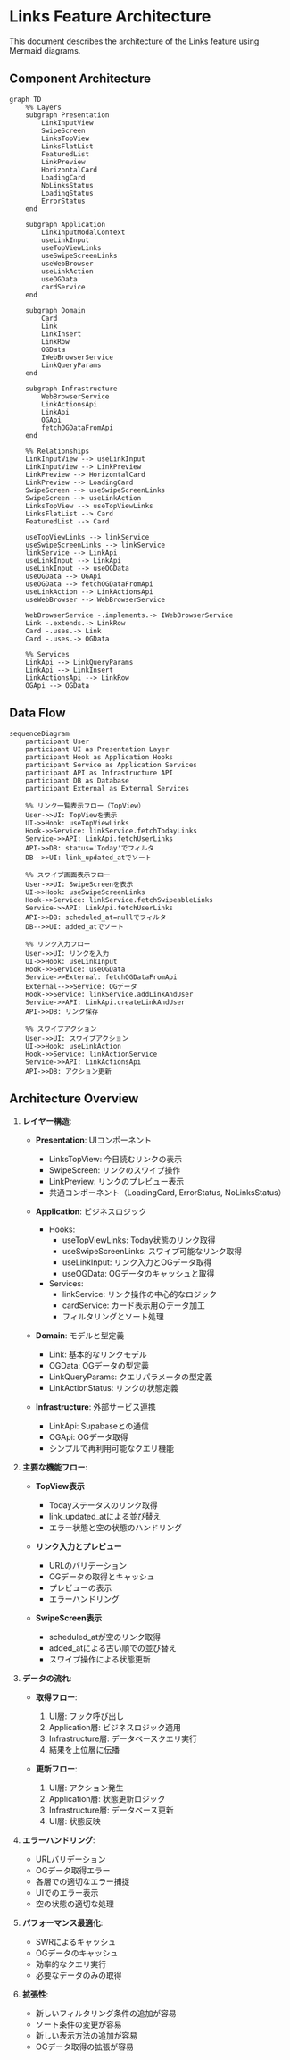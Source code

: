 # Links Feature Architecture

This document describes the architecture of the Links feature using Mermaid
diagrams.

## Component Architecture

```mermaid
graph TD
    %% Layers
    subgraph Presentation
        LinkInputView
        SwipeScreen
        LinksTopView
        LinksFlatList
        FeaturedList
        LinkPreview
        HorizontalCard
        LoadingCard
        NoLinksStatus
        LoadingStatus
        ErrorStatus
    end

    subgraph Application
        LinkInputModalContext
        useLinkInput
        useTopViewLinks
        useSwipeScreenLinks
        useWebBrowser
        useLinkAction
        useOGData
        cardService
    end

    subgraph Domain
        Card
        Link
        LinkInsert
        LinkRow
        OGData
        IWebBrowserService
        LinkQueryParams
    end

    subgraph Infrastructure
        WebBrowserService
        LinkActionsApi
        LinkApi
        OGApi
        fetchOGDataFromApi
    end

    %% Relationships
    LinkInputView --> useLinkInput
    LinkInputView --> LinkPreview
    LinkPreview --> HorizontalCard
    LinkPreview --> LoadingCard
    SwipeScreen --> useSwipeScreenLinks
    SwipeScreen --> useLinkAction
    LinksTopView --> useTopViewLinks
    LinksFlatList --> Card
    FeaturedList --> Card

    useTopViewLinks --> linkService
    useSwipeScreenLinks --> linkService
    linkService --> LinkApi
    useLinkInput --> LinkApi
    useLinkInput --> useOGData
    useOGData --> OGApi
    useOGData --> fetchOGDataFromApi
    useLinkAction --> LinkActionsApi
    useWebBrowser --> WebBrowserService

    WebBrowserService -.implements.-> IWebBrowserService
    Link -.extends.-> LinkRow
    Card -.uses.-> Link
    Card -.uses.-> OGData

    %% Services
    LinkApi --> LinkQueryParams
    LinkApi --> LinkInsert
    LinkActionsApi --> LinkRow
    OGApi --> OGData
```

## Data Flow

```mermaid
sequenceDiagram
    participant User
    participant UI as Presentation Layer
    participant Hook as Application Hooks
    participant Service as Application Services
    participant API as Infrastructure API
    participant DB as Database
    participant External as External Services

    %% リンク一覧表示フロー（TopView）
    User->>UI: TopViewを表示
    UI->>Hook: useTopViewLinks
    Hook->>Service: linkService.fetchTodayLinks
    Service->>API: LinkApi.fetchUserLinks
    API->>DB: status='Today'でフィルタ
    DB-->>UI: link_updated_atでソート

    %% スワイプ画面表示フロー
    User->>UI: SwipeScreenを表示
    UI->>Hook: useSwipeScreenLinks
    Hook->>Service: linkService.fetchSwipeableLinks
    Service->>API: LinkApi.fetchUserLinks
    API->>DB: scheduled_at=nullでフィルタ
    DB-->>UI: added_atでソート

    %% リンク入力フロー
    User->>UI: リンクを入力
    UI->>Hook: useLinkInput
    Hook->>Service: useOGData
    Service->>External: fetchOGDataFromApi
    External-->>Service: OGデータ
    Hook->>Service: linkService.addLinkAndUser
    Service->>API: LinkApi.createLinkAndUser
    API->>DB: リンク保存

    %% スワイプアクション
    User->>UI: スワイプアクション
    UI->>Hook: useLinkAction
    Hook->>Service: linkActionService
    Service->>API: LinkActionsApi
    API->>DB: アクション更新
```

## Architecture Overview

1. **レイヤー構造**:

   - **Presentation**: UIコンポーネント

     - LinksTopView: 今日読むリンクの表示
     - SwipeScreen: リンクのスワイプ操作
     - LinkPreview: リンクのプレビュー表示
     - 共通コンポーネント（LoadingCard, ErrorStatus, NoLinksStatus）

   - **Application**: ビジネスロジック

     - Hooks:
       - useTopViewLinks: Today状態のリンク取得
       - useSwipeScreenLinks: スワイプ可能なリンク取得
       - useLinkInput: リンク入力とOGデータ取得
       - useOGData: OGデータのキャッシュと取得
     - Services:
       - linkService: リンク操作の中心的なロジック
       - cardService: カード表示用のデータ加工
       - フィルタリングとソート処理

   - **Domain**: モデルと型定義

     - Link: 基本的なリンクモデル
     - OGData: OGデータの型定義
     - LinkQueryParams: クエリパラメータの型定義
     - LinkActionStatus: リンクの状態定義

   - **Infrastructure**: 外部サービス連携
     - LinkApi: Supabaseとの通信
     - OGApi: OGデータ取得
     - シンプルで再利用可能なクエリ機能

2. **主要な機能フロー**:

   - **TopView表示**

     - Todayステータスのリンク取得
     - link_updated_atによる並び替え
     - エラー状態と空の状態のハンドリング

   - **リンク入力とプレビュー**

     - URLのバリデーション
     - OGデータの取得とキャッシュ
     - プレビューの表示
     - エラーハンドリング

   - **SwipeScreen表示**
     - scheduled_atが空のリンク取得
     - added_atによる古い順での並び替え
     - スワイプ操作による状態更新

3. **データの流れ**:

   - **取得フロー**:

     1. UI層: フック呼び出し
     2. Application層: ビジネスロジック適用
     3. Infrastructure層: データベースクエリ実行
     4. 結果を上位層に伝播

   - **更新フロー**:
     1. UI層: アクション発生
     2. Application層: 状態更新ロジック
     3. Infrastructure層: データベース更新
     4. UI層: 状態反映

4. **エラーハンドリング**:

   - URLバリデーション
   - OGデータ取得エラー
   - 各層での適切なエラー捕捉
   - UIでのエラー表示
   - 空の状態の適切な処理

5. **パフォーマンス最適化**:

   - SWRによるキャッシュ
   - OGデータのキャッシュ
   - 効率的なクエリ実行
   - 必要なデータのみの取得

6. **拡張性**:
   - 新しいフィルタリング条件の追加が容易
   - ソート条件の変更が容易
   - 新しい表示方法の追加が容易
   - OGデータ取得の拡張が容易
